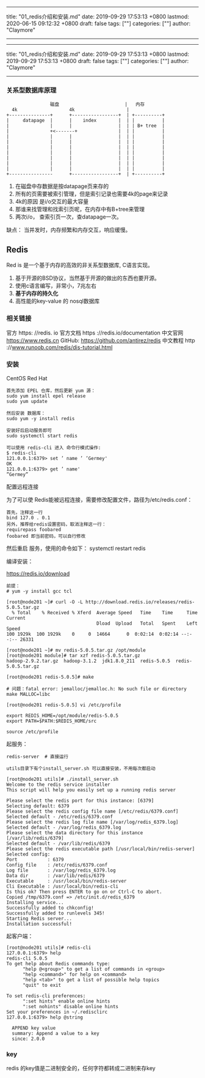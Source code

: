 
---
title: "01_redis介绍和安装.md"
date: 2019-09-29 17:53:13 +0800
lastmod: 2020-06-15 09:12:32 +0800
draft: false
tags: [""]
categories: [""]
author: "Claymore"

---

---
title: "01_redis介绍和安装.md"
date: 2019-09-29 17:53:13 +0800
lastmod: 2019-09-29 17:53:13 +0800
draft: false
tags: [""]
categories: [""]
author: "Claymore"

---
### 关系型数据库原理

```
                磁盘                        |   内存
  4k                   4k                   |
+---------------+      +-----------------+  | +----------+
|     datapage  |      |    index        |  | |          |
|               |      |                 |  | | B+ tree  |
|               +<-------+               |  | |          |
|               |      |                 |  | |          |
|               |      |                 |  | |          |
|               |      |                 |  | |          |
|               |      |                 |  | |          |
|               |      |                 |  | |          |
|               |      |                 |  | |          |
|               |      |                 |  | |          |
+----------------      +-----------------+  | +----------+                          
```

1. 在磁盘中存数据是按datapage页来存的
2. 所有的页需要被索引管理，但是索引记录也需要4k的page来记录
3. 4k的原因 是i/o交互的最大容量
4. 那谁来找管理和找索引页呢，在内存中有B+tree来管理
5. 两次i/o， 查索引页一次，查datapage一次。

缺点： 当并发时，内存频繁和内存交互，响应缓慢。





## Redis

Red is 是一个基于内存的高效的非关系型数据库, C语言实现。

1. 基于开源的BSD协议，当然基于开源的做出的东西也要开源。
2. 使用c语言编写，非常小，7兆左右
3. **基于内存的持久化**
4. 高性能的key-value 的 nosql数据库



### 相关链接

官方 https: //redis. io
官方文档 https ://redis.io/documentation
中文官网 https://www.redis.cn
GitHub: https://github.com/antirez/redis
中文教程 http ://www.runoob.com/redis/dis-tutorial.html



### 安装

CentOS Red Hat

```
首先添加 EPEL 仓库，然后更新 yum 源：
sudo yum install epel release
sudo yum update

然后安装 数据库：
sudo yum -y install redis

安装好后启动服务即可
sudo systemctl start redis

可以使用 redis-cli 进入 命令行模式操作:
$ redis-cli
121.0.0.1:6379> set ’ name ’ ’Germey'
OK
121.0.0.1:6379> get ’ name'
”Germey”
```

配置远程连接

为了可以使 Redis能被远程连接，需要修改配置文件，路径为/etc/redis.conf：

```
首先，注释这一行
bind 127.0 . 0.1
另外，推荐给redis设置密码，取消注释这一行：
requirepass foobared
foobared 即当前密码，可以自行修改
```

然后重启 服务，使用的命令如下：
systemctl restart redis 



编译安装：

https://redis.io/download

```
前提：
# yum -y install gcc tcl

[root@node201 ~]# curl -O -L http://download.redis.io/releases/redis-5.0.5.tar.gz
  % Total    % Received % Xferd  Average Speed   Time    Time     Time  Current
                                 Dload  Upload   Total   Spent    Left  Speed
100 1929k  100 1929k    0     0  14664      0  0:02:14  0:02:14 --:--:-- 26331

[root@node201 ~]# mv redis-5.0.5.tar.gz /opt/module
[root@node201 module]# tar xzf redis-5.0.5.tar.gz
hadoop-2.9.2.tar.gz  hadoop-3.1.2  jdk1.8.0_211  redis-5.0.5  redis-5.0.5.tar.gz

[root@node201 redis-5.0.5]# make

# 问题：fatal error: jemalloc/jemalloc.h: No such file or directory
make MALLOC=libc

[root@node201 redis-5.0.5] vi /etc/profile

export REDIS_HOME=/opt/module/redis-5.0.5
export PATH=$PATH:$REDIS_HOME/src

source /etc/profile
```



起服务：

```
redis-server  # 直接运行

utils目录下有个install_server.sh 可以直接安装，不用每次都启动

[root@node201 utils]# ./install_server.sh
Welcome to the redis service installer
This script will help you easily set up a running redis server

Please select the redis port for this instance: [6379]
Selecting default: 6379
Please select the redis config file name [/etc/redis/6379.conf]
Selected default - /etc/redis/6379.conf
Please select the redis log file name [/var/log/redis_6379.log]
Selected default - /var/log/redis_6379.log
Please select the data directory for this instance [/var/lib/redis/6379]
Selected default - /var/lib/redis/6379
Please select the redis executable path [/usr/local/bin/redis-server]
Selected config:
Port           : 6379
Config file    : /etc/redis/6379.conf
Log file       : /var/log/redis_6379.log
Data dir       : /var/lib/redis/6379
Executable     : /usr/local/bin/redis-server
Cli Executable : /usr/local/bin/redis-cli
Is this ok? Then press ENTER to go on or Ctrl-C to abort.
Copied /tmp/6379.conf => /etc/init.d/redis_6379
Installing service...
Successfully added to chkconfig!
Successfully added to runlevels 345!
Starting Redis server...
Installation successful!
```



起客户端：

```
[root@node201 utils]# redis-cli
127.0.0.1:6379> help
redis-cli 5.0.5
To get help about Redis commands type:
      "help @<group>" to get a list of commands in <group>
      "help <command>" for help on <command>
      "help <tab>" to get a list of possible help topics
      "quit" to exit

To set redis-cli preferences:
      ":set hints" enable online hints
      ":set nohints" disable online hints
Set your preferences in ~/.redisclirc
127.0.0.1:6379> help @string

  APPEND key value
  summary: Append a value to a key
  since: 2.0.0
```



### key

redis 的key值是二进制安全的，任何字符都转成二进制来存key